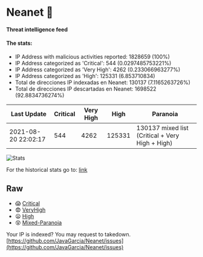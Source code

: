 # Neanet :hocho:
#### Threat intelligence feed
#### The stats:

- IP Address with malicious activities reported: 1828659 (100%)
- IP Address categorized as 'Critical':  544 (0.0297485753221%)
- IP Address categorized as 'Very High':  4262 (0.233066963277%)
- IP Address categorized as 'High':  125331 (6.853710834)
- Total de direcciones IP indexadas en Neanet:  130137 (7.1165263726%)
- Total de direcciones IP descartadas en Neanet:  1698522 (92.8834736274%)

| Last Update | Critical | Very High | High | Paranoia |
| --- | --- | --- | --- | --- |
| 2021-08-20 22:02:17 | 544 | 4262 | 125331 | 130137 mixed list (Critical + Very High + High)|

![Stats](https://docs.google.com/spreadsheets/d/e/2PACX-1vSnaNMIXVabIpDJjufMlzH7poXnshF3mgd8Is1g9ytUEzVsP5my4Trn8f-xkoLLQ38xpL3HtmUexLo6/pubchart?oid=501124687&format=image)

For the historical stats go to: [link](/stats.csv)
## Raw
- :scream: [Critical](https://raw.githubusercontent.com/JavaGarcia/Neanet/master/blacklists/neanet_critical.txt)
- :fearful: [VeryHigh](https://raw.githubusercontent.com/JavaGarcia/Neanet/master/blacklists/neanet_veryHigh.txtt)
- :frowning: [High](https://raw.githubusercontent.com/JavaGarcia/Neanet/master/blacklists/neanet_high.txt)
- :dizzy_face: [Mixed-Paranoia](https://raw.githubusercontent.com/JavaGarcia/Neanet/master/blacklists/neanet_all.txt)


Your IP is indexed? You may request to takedown. [https://github.com/JavaGarcia/Neanet/issues](https://github.com/JavaGarcia/Neanet/issues)





















































































































































































































































































































































































































































































































































































































































































































































































































































































































































































































































































































































































































































































































































































































































































































































































































































































































































































































































































































































































































































































































































































































































































































































































































































































































































































































































































































































































































































































































































































































































































































































































































































































































































































































































































































































































































































































































































































































































































































































































































































































































































































































































































































































































































































































































































































































































































































































































































































































































































































































































































































































































































































































































































































































































































































































































































































































































































































































































































































































































































































































































































































































































































































































































































































































































































































































































































































































































































































































































































































































































































































































































































































































































































































































































































































































































































































































































































































































































































































































































































































































































































































































































































































































































































































































